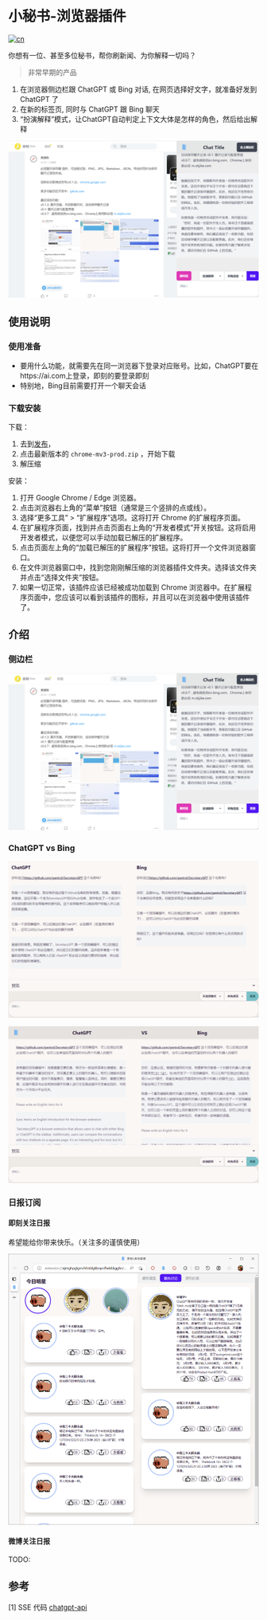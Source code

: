 # 小秘书-浏览器插件

[![cn](https://img.shields.io/badge/readme-English-blue.svg?style=for-the-badge&logo=appveyor)](README.EN.md)

你想有一位、甚至多位秘书，帮你刷新闻、为你解释一切吗？

> 非常早期的产品

1. 在浏览器侧边栏跟 ChatGPT 或 Bing 对话, 在网页选择好文字，就准备好发到 ChatGPT 了
2. 在新的标签页, 同时与 ChatGPT 跟 Bing 聊天
3. “扮演解释”模式，让ChatGPT自动判定上下文大体是怎样的角色，然后给出解释

![img.png](assets/demo.png)

## 使用说明

### 使用准备

- 要用什么功能，就需要先在同一浏览器下登录对应账号。比如，ChatGPT要在https://ai.com上登录，即刻的要登录即刻
- 特别地，Bing目前需要打开一个聊天会话

### 下载安装

下载：

1. 去到[发布](https://github.com/gantrol/SecretaryGPT/releases)，
2. 点击最新版本的 `chrome-mv3-prod.zip` ，开始下载
3. 解压缩

安装：
1. 打开 Google Chrome / Edge 浏览器。
2. 点击浏览器右上角的“菜单”按钮（通常是三个竖排的点或线）。
3. 选择“更多工具” > “扩展程序”选项。这将打开 Chrome 的扩展程序页面。
4. 在扩展程序页面，找到并点击页面右上角的“开发者模式”开关按钮。这将启用开发者模式，以便您可以手动加载已解压的扩展程序。
5. 点击页面左上角的“加载已解压的扩展程序”按钮。这将打开一个文件浏览器窗口。
6. 在文件浏览器窗口中，找到您刚刚解压缩的浏览器插件文件夹。选择该文件夹并点击“选择文件夹”按钮。
7. 如果一切正常，该插件应该已经被成功加载到 Chrome 浏览器中。在扩展程序页面中，您应该可以看到该插件的图标，并且可以在浏览器中使用该插件了。

## 介绍



### 侧边栏

![img.png](assets/demo.png)

### ChatGPT vs Bing

![img.png](assets/chatGPT-vs-Bing.png)

![img.png](assets/chatGPT-vs-Bing1.png)

### 日报订阅

#### 即刻关注日报

希望能给你带来快乐。（关注多的谨慎使用）

![img_1.png](assets/jike.png)

#### 微博关注日报

TODO:

## 参考

[1] SSE 代码 [chatgpt-api](https://github.com/transitive-bullshit/chatgpt-api#reverse-proxy)
